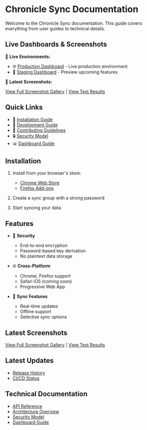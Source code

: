 # Chronicle Sync Documentation

Welcome to the Chronicle Sync documentation. This guide covers everything from user guides to technical details.

## Live Dashboards & Screenshots

🎯 **Live Environments:**
- 🌐 [Production Dashboard](https://dashboard.chroniclesync.xyz) - Live production environment
- 🧪 [Staging Dashboard](https://preview.chronicle-sync.pages.dev) - Preview upcoming features

📸 **Latest Screenshots:**
<div class="screenshot-gallery">
<!-- LATEST_SCREENSHOTS -->
</div>

[View Full Screenshot Gallery](screenshots.html) | [View Test Results](test-results.html)

## Quick Links

- 📱 [Installation Guide](#installation)
- 🔧 [Development Guide](../DEVELOPMENT.md)
- 🤝 [Contributing Guidelines](../CONTRIBUTING.md)
- 🔒 [Security Model](security.md)
- 📊 [Dashboard Guide](dashboard.md)

## Installation

1. Install from your browser's store:
   - [Chrome Web Store](https://chrome.google.com/webstore/detail/chronicle-sync)
   - [Firefox Add-ons](https://addons.mozilla.org/firefox/addon/chronicle-sync)

2. Create a sync group with a strong password
3. Start syncing your data

## Features

- 🔐 **Security**
  - End-to-end encryption
  - Password-based key derivation
  - No plaintext data storage

- 🌐 **Cross-Platform**
  - Chrome, Firefox support
  - Safari iOS (coming soon)
  - Progressive Web App

- 🔄 **Sync Features**
  - Real-time updates
  - Offline support
  - Selective sync options

## Latest Screenshots

<div class="screenshot-grid">
<!-- LATEST_SCREENSHOTS -->
</div>

[View Full Screenshot Gallery](gallery/) | [View Test Results](test-results.html)

## Latest Updates
- [Release History](https://github.com/posix4e/chronicle-sync/releases)
- [CI/CD Status](https://github.com/posix4e/chronicle-sync/actions/workflows/ci.yml)

## Technical Documentation

- [API Reference](api.md)
- [Architecture Overview](architecture.md)
- [Security Model](security.md)
- [Dashboard Guide](dashboard.md)
